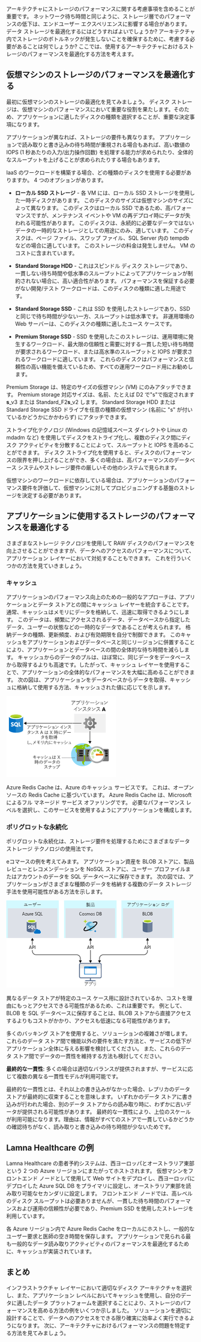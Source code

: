 アーキテクチャにストレージのパフォーマンスに関する考慮事項を含めることが重要です。 ネットワーク待ち時間と同じように、ストレージ層でのパフォーマンスの低下は、エンドユーザー エクスペリエンスに影響する場合があります。 データ ストレージを最適化するにはどうすればよいでしょうか? アーキテクチャ内でストレージのボトルネックが発生しないことを確保するために、考慮する必要があることは何でしょうか? ここでは、使用するアーキテクチャにおけるストレージのパフォーマンスを最適化する方法を考えます。

## <a name="optimize-virtual-machine-storage-performance"></a>仮想マシンのストレージのパフォーマンスを最適化する

最初に仮想マシンのストレージの最適化を見てみましょう。 ディスク ストレージは、仮想マシンのパフォーマンスにおいて重要な役割を果たします。そのため、アプリケーションに適したディスクの種類を選択することが、重要な決定事項になります。

アプリケーションが異なれば、ストレージの要件も異なります。 アプリケーションで読み取りと書き込みの待ち時間が重視される場合もあれば、高い数値の IOPS (1 秒あたりの入力/出力操作回数) を処理する能力が求められたり、全体的なスループットを上げることが求められたりする場合もあります。

IaaS のワークロードを構築する場合、どの種類のディスクを使用する必要がありますか。 4 つのオプションがあります。

- **ローカル SSD ストレージ** - 各 VM には、ローカル SSD ストレージを使用した一時ディスクがあります。 このディスクのサイズは仮想マシンのサイズによって異なります。 このディスクはローカル SSD であるため、高パフォーマンスですが、メンテナンス イベントや VM の再デプロイ時にデータが失われる可能性があります。 このディスクは、永続的に必要なデータではないデータの一時的なストレージとしての用途にのみ、適しています。 このディスクは、ページ ファイル、スワップ ファイル、SQL Server 内の tempdb などの場合に適しています。 このストレージの料金は発生しません。 VM のコストに含まれています。

- **Standard Storage HDD** - これはスピンドル ディスク ストレージであり、一貫しない待ち時間や低水準のスループットによってアプリケーションが制約されない場合に、高い適合性があります。 パフォーマンスを保証する必要がない開発/テスト ワークロードは、このディスクの種類に適した用途です。

- **Standard Storage SSD** - これは SSD を使用したストレージであり、SSD と同じで待ち時間が少ない一方、スループットは低水準です。 非運用環境の Web サーバーは、このディスクの種類に適したユース ケースです。

- **Premium Storage SSD** - SSD を使用したこのストレージは、運用環境に発生するワークロード、最大限の信頼性と需要に対する一貫した短い待ち時間が要求されるワークロード、または高水準のスループットと IOPS が要求されるワークロードに適しています。 これらのディスクはパフォーマンスと信頼性の高い機能を備えているため、すべての運用ワークロード用にお勧めします。

Premium Storage は、特定のサイズの仮想マシン (VM) にのみアタッチできます。 Premium storage 対応サイズは、名前、たとえば D2 で"s"で指定されます**s**_v3 または Standard_F2**s**_v2 します。 Standard Storage HDD または Standard Storage SSD ドライブを任意の種類の仮想マシン (名前に "s" が付いているかどうかにかかわらず) にアタッチできます。

ストライプ化テクノロジ (Windows の記憶域スペース ダイレクトや Linux の mdadm など) を使用してディスクをストライプ化し、複数のディスク間にディスク アクティビティを分散することによって、スループットと IOPS を高めることができます。 ディスク ストライプ化を使用すると、ディスクのパフォーマンスの限界を押し上げることができ、多くの場合は、高パフォーマンスのデータベース システムやストレージ要件の厳しいその他のシステムで見られます。

仮想マシンのワークロードに依存している場合は、アプリケーションのパフォーマンス要件を評価して、仮想マシンに対してプロビジョニングする基盤のストレージを決定する必要があります。

## <a name="optimize-storage-performance-for-your-application"></a>アプリケーションに使用するストレージのパフォーマンスを最適化する

さまざまなストレージ テクノロジを使用して RAW ディスクのパフォーマンスを向上させることができますが、データへのアクセスのパフォーマンスについて、アプリケーション レイヤーにおいて対処することもできます。 これを行ういくつかの方法を見ていきましょう。

### <a name="caching"></a>キャッシュ

アプリケーションのパフォーマンス向上のための一般的なアプローチは、アプリケーションとデータ ストアとの間にキャッシュ レイヤーを統合することです。 通常、キャッシュはメモリにデータを格納して、迅速に取得できるようにします。 このデータは、頻繁にアクセスされるデータ、データベースから指定したデータ、ユーザーの状態などの一時的なデータであることが考えられます。 格納データの種類、更新頻度、および有効期限を自分で制御できます。 このキャッシュをアプリケーションおよびデータベースと同じリージョンに併置することにより、アプリケーションとデータベースの間の全体的な待ち時間を減らします。 キャッシュからのデータのプルは、ほぼ常に、同じデータをデータベースから取得するよりも高速です。したがって、キャッシュ レイヤーを使用することで、アプリケーションの全体的なパフォーマンスを大幅に高めることができます。 次の図は、アプリケーションをデータベースからデータを取得、キャッシュに格納して使用する方法、キャッシュされた値に応じてを示します。

![キャッシュからデータを取得するが、データベースから取得するよりも高速であるかを示す図。](../media/4-cache.png)

Azure Redis Cache は、Azure のキャッシュ サービスです。 これは、オープン ソースの Redis Cache に基づいています。 Azure Redis Cache は、Microsoft によるフル マネージド サービス オファリングです。 必要なパフォーマンス レベルを選択し、このサービスを使用するようにアプリケーションを構成します。

### <a name="polyglot-persistence"></a>ポリグロットな永続化

ポリグロットな永続化は、ストレージ要件を処理するためにさまざまなデータ ストレージ テクノロジの使用法です。

eコマースの例を考えてみます。 アプリケーション資産を BLOB ストアに、製品レビューとレコメンデーションを NoSQL ストアに、ユーザー プロファイルまたはアカウントのデータを SQL データベースに保存できます。 次の図では、アプリケーションがさまざまな種類のデータを格納する複数のデータ ストレージ手法を使用可能性がある方法を示します。

![パフォーマンスが向上し、コストを削減するには、同じアプリケーション内の別のデータ ストレージ メソッドの使用状況を示す図。](../media/4-polyglotpersistence.png)

異なるデータ ストアが特定のユース ケース用に設計されているか、コストを理由にもっとアクセスできる可能性があるため、これは重要です。 例として、BLOB を SQL データベースに保存することは、BLOB ストアから直接アクセスするよりもコストがかかり、アクセスも低速になる可能性があります。

多くのバッキング ストアを使用すると、ソリューションの複雑さが増します。 これらのデータ ストア間で機能以外の要件を満たす方法と、サービスの低下がアプリケーション全体に与える影響を検討してください。 また、これらのデータ ストア間でデータの一貫性を維持する方法も検討してください。 

**最終的な一貫性**: 多くの場合は適切なバランスが提供されますが、サービスに応じて複数の異なる一貫性モデルが利用可能です。

最終的な一貫性とは、それ以上の書き込みがなかった場合、レプリカのデータ ストアが最終的に収束することを意味します。 いずれかのデータ ストアに書き込みが行われた場合、別のデータ ストアからの読み取り時に、わずかに古いデータが提供される可能性があります。 最終的な一貫性により、上位のスケールが利用可能になります。理由は、情報がすべてのストアで一貫しているかどうかの確認待ちがなく、読み取りと書き込みの待ち時間が少ないためです。

## <a name="lamna-healthcare-example"></a>Lamna Healthcare の例

Lamna Healthcare の患者予約システムは、西ヨーロッパとオーストラリア東部という 2 つの Azure リージョンにまたがってホストされます。 仮想マシンをフロントエンド ノードとして使用して Web サイトをデプロイし、西ヨーロッパにデプロイした Azure SQL DB をプライマリに設定し、オーストラリア東部を読み取り可能なセカンダリに設定します。 フロントエンド ノードでは、高レベルのディスク スループットは必要ありませんが、一貫した待ち時間のパフォーマンスおよび運用の信頼性が必要であり、Premium SSD を使用したストレージを利用しています。

各 Azure リージョン内で Azure Redis Cache をローカルにホストし、一般的なユーザー要求と医師の空き時間を保存します。 アプリケーションで見られる最も一般的なデータ読み取りアクティビティのパフォーマンスを最適化するために、キャッシュが実装されています。

## <a name="summary"></a>まとめ

インフラストラクチャ レイヤーにおいて適切なディスク アーキテクチャを選択し、また、アプリケーション レベルにおいてキャッシュを使用し、自分のデータに適したデータ プラットフォームを選択することにより、ストレージのパフォーマンスを高める方法の例をいくつか示しました。 ソリューションを適切に設計することで、データへのアクセスをできる限り確実に効率よく実行できるようになります。 次に、アーキテクチャにおけるパフォーマンスの問題を特定する方法を見てみましょう。
